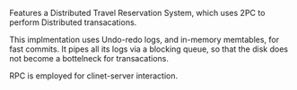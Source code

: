 Features a Distributed Travel Reservation System, which uses 2PC to perform Distributed transacations.

This implmentation uses Undo-redo logs, and in-memory memtables, for fast commits.
It pipes all its logs via a blocking queue, so that the disk does not become a bottelneck for transacations.

RPC is employed for clinet-server interaction.
